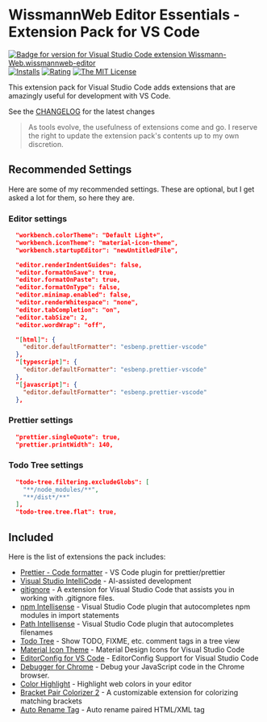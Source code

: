 # WissmannWeb Editor Essentials - Extension Pack for VS Code

[![Badge for version for Visual Studio Code extension Wissmann-Web.wissmannweb-editor](https://vsmarketplacebadge.apphb.com/version/Wissmann-Web.wissmannweb-editor.svg?color=blue&style=?style=for-the-badge&logo=visual-studio-code)](https://marketplace.visualstudio.com/items?itemName=Wissmann-Web.wissmannweb-editor) [![Installs](https://vsmarketplacebadge.apphb.com/installs-short/Wissmann-Web.wissmannweb-editor.svg?color=blue&style=flat-square)](https://marketplace.visualstudio.com/items?itemName=Wissmann-Web.wissmannweb-editor) [![Rating](https://vsmarketplacebadge.apphb.com/rating-star/Wissmann-Web.wissmannweb-editor.svg?color=blue&style=flat-square)](https://marketplace.visualstudio.com/items?itemName=Wissmann-Web.wissmannweb-editor) [![The MIT License](https://img.shields.io/badge/license-MIT-orange.svg?color=blue&style=flat-square)](http://opensource.org/licenses/MIT)

This extension pack for Visual Studio Code adds extensions that are amazingly useful for development with VS Code.

See the [CHANGELOG](CHANGELOG.md) for the latest changes

> As tools evolve, the usefulness of extensions come and go. I reserve the right to update the extension pack's contents up to my own discretion.

## Recommended Settings

Here are some of my recommended settings. These are optional, but I get asked a lot for them, so here they are.

### Editor settings

```json
  "workbench.colorTheme": "Default Light+",
  "workbench.iconTheme": "material-icon-theme",
  "workbench.startupEditor": "newUntitledFile",

  "editor.renderIndentGuides": false,
  "editor.formatOnSave": true,
  "editor.formatOnPaste": true,
  "editor.formatOnType": false,
  "editor.minimap.enabled": false,
  "editor.renderWhitespace": "none",
  "editor.tabCompletion": "on",
  "editor.tabSize": 2,
  "editor.wordWrap": "off",

  "[html]": {
    "editor.defaultFormatter": "esbenp.prettier-vscode"
  },
  "[typescript]": {
    "editor.defaultFormatter": "esbenp.prettier-vscode"
  },
  "[javascript]": {
    "editor.defaultFormatter": "esbenp.prettier-vscode"
  },
```

### Prettier settings

```json
  "prettier.singleQuote": true,
  "prettier.printWidth": 140,
```

### Todo Tree settings

```json
  "todo-tree.filtering.excludeGlobs": [
    "**/node_modules/**",
    "**/dist*/**"
  ],
  "todo-tree.tree.flat": true,
```

## Included

Here is the list of extensions the pack includes:

- [Prettier - Code formatter](https://marketplace.visualstudio.com/items?itemName=esbenp.prettier-vscode) - VS Code plugin for prettier/prettier
- [Visual Studio IntelliCode](https://marketplace.visualstudio.com/items?itemName=VisualStudioExptTeam.vscodeintellicode) - AI-assisted development
- [gitignore](https://marketplace.visualstudio.com/items?itemName=codezombiech.gitignore) - A extension for Visual Studio Code that assists you in working with .gitignore files.
- [npm Intellisense](https://marketplace.visualstudio.com/items?itemName=christian-kohler.npm-intellisense) - Visual Studio Code plugin that autocompletes npm modules in import statements
- [Path Intellisense](https://marketplace.visualstudio.com/items?itemName=christian-kohler.path-intellisense) - Visual Studio Code plugin that autocompletes filenames
- [Todo Tree](https://marketplace.visualstudio.com/items?itemName=Gruntfuggly.todo-tree) - Show TODO, FIXME, etc. comment tags in a tree view
- [Material Icon Theme](https://marketplace.visualstudio.com/items?itemName=PKief.material-icon-theme) - Material Design Icons for Visual Studio Code
- [EditorConfig for VS Code](https://marketplace.visualstudio.com/items?itemName=EditorConfig.EditorConfig) - EditorConfig Support for Visual Studio Code
- [Debugger for Chrome](https://marketplace.visualstudio.com/items?itemName=msjsdiag.debugger-for-chrome) - Debug your JavaScript code in the Chrome browser.
- [Color Highlight](https://marketplace.visualstudio.com/items?itemName=naumovs.color-highlight) - Highlight web colors in your editor
- [Bracket Pair Colorizer 2](https://marketplace.visualstudio.com/items?itemName=CoenraadS.bracket-pair-colorizer-2) - A customizable extension for colorizing matching brackets
- [Auto Rename Tag](https://marketplace.visualstudio.com/items?itemName=formulahendry.auto-rename-tag) - Auto rename paired HTML/XML tag
